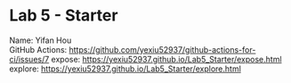 # Lab 5 - Starter
Name: Yifan Hou\
GitHub Actions: https://github.com/yexiu52937/github-actions-for-ci/issues/7
expose: https://yexiu52937.github.io/Lab5_Starter/expose.html
explore: https://yexiu52937.github.io/Lab5_Starter/explore.html
